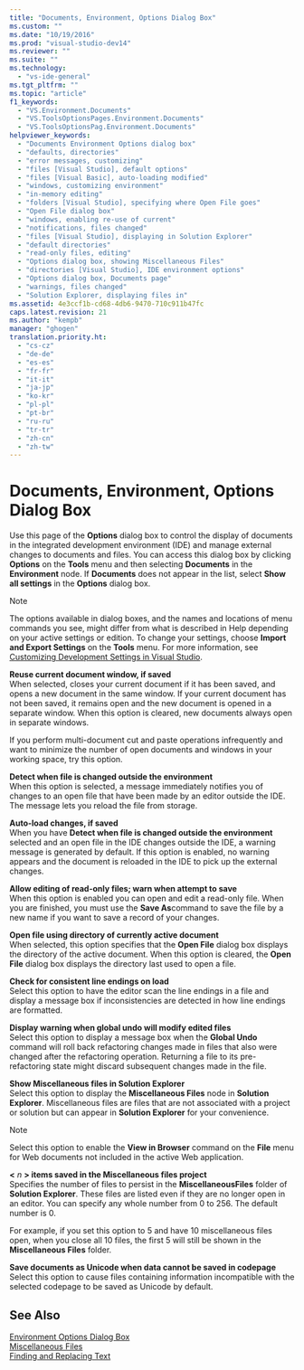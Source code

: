 ```yaml
---
title: "Documents, Environment, Options Dialog Box"
ms.custom: ""
ms.date: "10/19/2016"
ms.prod: "visual-studio-dev14"
ms.reviewer: ""
ms.suite: ""
ms.technology: 
  - "vs-ide-general"
ms.tgt_pltfrm: ""
ms.topic: "article"
f1_keywords: 
  - "VS.Environment.Documents"
  - "VS.ToolsOptionsPages.Environment.Documents"
  - "VS.ToolsOptionsPag.Environment.Documents"
helpviewer_keywords: 
  - "Documents Environment Options dialog box"
  - "defaults, directories"
  - "error messages, customizing"
  - "files [Visual Studio], default options"
  - "files [Visual Basic], auto-loading modified"
  - "windows, customizing environment"
  - "in-memory editing"
  - "folders [Visual Studio], specifying where Open File goes"
  - "Open File dialog box"
  - "windows, enabling re-use of current"
  - "notifications, files changed"
  - "files [Visual Studio], displaying in Solution Explorer"
  - "default directories"
  - "read-only files, editing"
  - "Options dialog box, showing Miscellaneous Files"
  - "directories [Visual Studio], IDE environment options"
  - "Options dialog box, Documents page"
  - "warnings, files changed"
  - "Solution Explorer, displaying files in"
ms.assetid: 4e3ccf1b-cd68-4db6-9470-710c911b47fc
caps.latest.revision: 21
ms.author: "kempb"
manager: "ghogen"
translation.priority.ht: 
  - "cs-cz"
  - "de-de"
  - "es-es"
  - "fr-fr"
  - "it-it"
  - "ja-jp"
  - "ko-kr"
  - "pl-pl"
  - "pt-br"
  - "ru-ru"
  - "tr-tr"
  - "zh-cn"
  - "zh-tw"
---
```

# Documents, Environment, Options Dialog Box
Use this page of the **Options** dialog box to control the display of documents in the integrated development environment (IDE) and manage external changes to documents and files. You can access this dialog box by clicking **Options** on the **Tools** menu and then selecting **Documents** in the **Environment** node. If **Documents** does not appear in the list, select **Show all settings** in the **Options** dialog box.  
  
> [!NOTE]
>  The options available in dialog boxes, and the names and locations of menu commands you see, might differ from what is described in Help depending on your active settings or edition. To change your settings, choose **Import and Export Settings** on the **Tools** menu. For more information, see [Customizing Development Settings in Visual Studio](http://msdn.microsoft.com/en-us/22c4debb-4e31-47a8-8f19-16f328d7dcd3).  
  
 **Reuse current document window, if saved**  
 When selected, closes your current document if it has been saved, and opens a new document in the same window. If your current document has not been saved, it remains open and the new document is opened in a separate window. When this option is cleared, new documents always open in separate windows.  
  
 If you perform multi-document cut and paste operations infrequently and want to minimize the number of open documents and windows in your working space, try this option.  
  
 **Detect when file is changed outside the environment**  
 When this option is selected, a message immediately notifies you of changes to an open file that have been made by an editor outside the IDE. The message lets you reload the file from storage.  
  
 **Auto-load changes, if saved**  
 When you have **Detect when file is changed outside the environment** selected and an open file in the IDE changes outside the IDE, a warning message is generated by default. If this option is enabled, no warning appears and the document is reloaded in the IDE to pick up the external changes.  
  
 **Allow editing of read-only files; warn when attempt to save**  
 When this option is enabled you can open and edit a read-only file. When you are finished, you must use the **Save As**command to save the file by a new name if you want to save a record of your changes.  
  
 **Open file using directory of currently active document**  
 When selected, this option specifies that the **Open File** dialog box displays the directory of the active document. When this option is cleared, the **Open File** dialog box displays the directory last used to open a file.  
  
 **Check for consistent line endings on load**  
 Select this option to have the editor scan the line endings in a file and display a message box if inconsistencies are detected in how line endings are formatted.  
  
 **Display warning when global undo will modify edited files**  
 Select this option to display a message box when the **Global Undo** command will roll back refactoring changes made in files that also were changed after the refactoring operation. Returning a file to its pre-refactoring state might discard subsequent changes made in the file.  
  
 **Show Miscellaneous files in Solution Explorer**  
 Select this option to display the **Miscellaneous Files** node in **Solution Explorer**. Miscellaneous files are files that are not associated with a project or solution but can appear in **Solution Explorer** for your convenience.  
  
> [!NOTE]
>  Select this option to enable the **View in Browser** command on the **File** menu for Web documents not included in the active Web application.  
  
 **\<** *n* **> items saved in the Miscellaneous files project**  
 Specifies the number of files to persist in the **MiscellaneousFiles** folder of **Solution Explorer**. These files are listed even if they are no longer open in an editor. You can specify any whole number from 0 to 256. The default number is 0.  
  
 For example, if you set this option to 5 and have 10 miscellaneous files open, when you close all 10 files, the first 5 will still be shown in the **Miscellaneous Files** folder.  
  
 **Save documents as Unicode when data cannot be saved in codepage**  
 Select this option to cause files containing information incompatible with the selected codepage to be saved as Unicode by default.  
  
## See Also  
 [Environment Options Dialog Box](../reference/environment-options-dialog-box.md)   
 [Miscellaneous Files](../reference/miscellaneous-files.md)   
 [Finding and Replacing Text](../ide/finding-and-replacing-text.md)